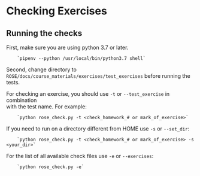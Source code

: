 # Checking Exercises

## Running the checks

First, make sure you are using python 3.7 or later.  

        `pipenv --python /usr/local/bin/python3.7 shell`

Second, change directory to `ROSE/docs/course_materials/exercises/test_exercises` before running the tests.

For checking an exercise, you should use `-t` or `--test_exercise` in combination  
with the test name. For example:  

        `python rose_check.py -t <check_homework_# or mark_of_exercise>`

If you need to run on a directory different from HOME use `-s` or `--set_dir`:  

        `python rose_check.py -t <check_homework_# or mark_of_exercise> -s <your_dir>`

For the list of all available check files use `-e` or `--exercises`:  

        `python rose_check.py -e`
